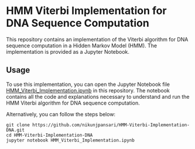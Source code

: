 # HMM Viterbi Implementation for DNA Sequence Computation

This repository contains an implementation of the Viterbi algorithm for DNA sequence computation in a Hidden Markov Model (HMM). The implementation is provided as a Jupyter Notebook.

## Usage

To use this implementation, you can open the Jupyter Notebook file [HMM_Viterbi_Implementation.ipynb](https://github.com/nikunjpansari/HMM-Viterbi-Implementation-DNA/blob/main/HMM_Viterbi_Implementation.ipynb) in this repository. The notebook contains all the code and explanations necessary to understand and run the HMM Viterbi algorithm for DNA sequence computation.

Alternatively, you can follow the steps below:

```shell
git clone https://github.com/nikunjpansari/HMM-Viterbi-Implementation-DNA.git
cd HMM-Viterbi-Implementation-DNA
jupyter notebook HMM_Viterbi_Implementation.ipynb
